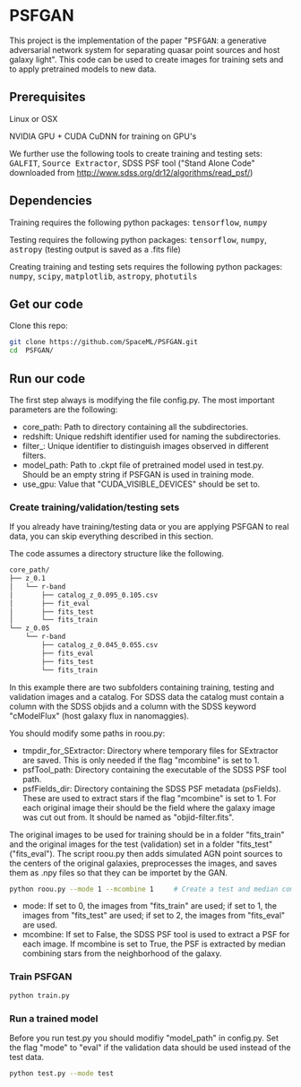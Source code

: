 # PSFGAN

This project is the implementation of the paper "<tt>PSFGAN</tt>: a generative adversarial network system for separating quasar point sources and host galaxy light". This code can be used to create images for training sets and to apply pretrained models to new data.

## Prerequisites
Linux or OSX

NVIDIA GPU + CUDA CuDNN for training on GPU's

We further use the following tools to create training and testing sets:
<tt>GALFIT</tt>, <tt>Source Extractor</tt>, SDSS PSF tool ("Stand Alone Code" downloaded from http://www.sdss.org/dr12/algorithms/read_psf/)

## Dependencies
Training requires the following python packages: <tt>tensorflow</tt>, <tt>numpy</tt>

Testing requires the following python packages: <tt>tensorflow</tt>, <tt>numpy</tt>, <tt>astropy</tt> (testing output is saved as a .fits file)

Creating training and testing sets requires the following python packages: <tt>numpy</tt>, <tt>scipy</tt>, <tt>matplotlib</tt>, <tt>astropy</tt>, <tt>photutils</tt>

## Get our code
Clone this repo:
```bash
git clone https://github.com/SpaceML/PSFGAN.git
cd  PSFGAN/
```

## Run our code
The first step always is modifying the file config.py. The most important parameters are the following:
* core_path: Path to directory containing all the subdirectories.
* redshift: Unique redshift identifier used for naming the subdirectories.
* filter_: Unique identifier to distinguish images observed in different filters.
* model_path: Path to .ckpt file of pretrained model used in test.py. Should be an empty string if PSFGAN is used in training mode.
* use_gpu: Value that "CUDA_VISIBLE_DEVICES" should be set to.

### Create training/validation/testing sets
If you already have training/testing data or you are applying PSFGAN to real data, you can skip everything described in this section.

The code assumes a directory structure like the following.
```bash
core_path/
├── z_0.1
│   └── r-band
│       ├── catalog_z_0.095_0.105.csv
│       ├── fit_eval
│       ├── fits_test
│       └── fits_train
└── z_0.05
    └── r-band
        ├── catalog_z_0.045_0.055.csv
        ├── fits_eval
        ├── fits_test
        └── fits_train
```
In this example there are two subfolders containing training, testing and validation images and a catalog. For SDSS data the catalog must contain a column with the SDSS objids and a column with the SDSS keyword "cModelFlux" (host galaxy flux in nanomaggies).

You should modify some paths in roou.py:
* tmpdir_for_SExtractor: Directory where temporary files for SExtractor are saved. This is only needed if the flag "mcombine" is set to 1.
* psfTool_path: Directory containing the executable of the SDSS PSF tool path.
* psfFields_dir: Directory containing the SDSS PSF metadata (psFields). These are used to extract stars if the flag "mcombine" is set to 1. For each original image their should be the field where the galaxy image was cut out from. It should be named as "objid-filter.fits".


The original images to be used for training should be in a folder "fits_train" and the original images for the test (validation) set in a folder "fits_test" ("fits_eval"). The script roou.py then adds simulated AGN point sources to the centers of the original galaxies, preprocesses the images, and saves them as .npy files so that they can be importet by the GAN. 

```bash
python roou.py --mode 1 --mcombine 1     # Create a test and median combine stars to extract the PSF.
```

* mode: If set to 0, the images from "fits_train" are used; if set to 1, the images from "fits_test" are used; if set to 2, the images from "fits_eval" are used.
* mcombine: If set to False, the SDSS PSF tool is used to extract a PSF for each image. If mcombine is set to True, the PSF is extracted by median combining stars from the neighborhood of the galaxy.

### Train PSFGAN
```bash
python train.py
```

### Run a trained model
Before you run test.py you should modifiy "model_path" in config.py. Set the flag "mode" to "eval" if the validation data should be used instead of the test data.

```bash
python test.py --mode test
```

